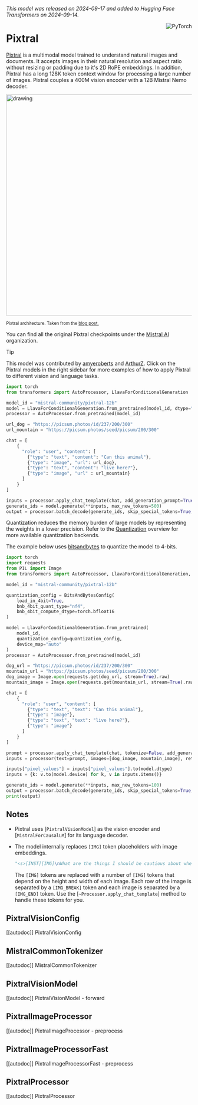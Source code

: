 <!--Copyright 2024 The HuggingFace Team. All rights reserved.

Licensed under the Apache License, Version 2.0 (the "License"); you may not use this file except in compliance with
the License. You may obtain a copy of the License at

http://www.apache.org/licenses/LICENSE-2.0

Unless required by applicable law or agreed to in writing, software distributed under the License is distributed on
an "AS IS" BASIS, WITHOUT WARRANTIES OR CONDITIONS OF ANY KIND, either express or implied. See the License for the
specific language governing permissions and limitations under the License.

⚠️ Note that this file is in Markdown but contain specific syntax for our doc-builder (similar to MDX) that may not be
rendered properly in your Markdown viewer.

-->
*This model was released on 2024-09-17 and added to Hugging Face Transformers on 2024-09-14.*


<div style="float: right;">
    <div class="flex flex-wrap space-x-1">
        <img alt="PyTorch" src="https://img.shields.io/badge/PyTorch-DE3412?style=flat&logo=pytorch&logoColor=white">
    </div>
</div>

# Pixtral

[Pixtral](https://huggingface.co/papers/2410.07073) is a multimodal model trained to understand natural images and documents. It accepts images in their natural resolution and aspect ratio without resizing or padding due to it's 2D RoPE embeddings. In addition, Pixtral has a long 128K token context window for processing a large number of images. Pixtral couples a 400M vision encoder with a 12B Mistral Nemo decoder.

<img src="https://huggingface.co/datasets/huggingface/documentation-images/resolve/main/transformers/model_doc/pixtral_architecture.webp"
alt="drawing" width="600"/>

<small> Pixtral architecture. Taken from the <a href="https://mistral.ai/news/pixtral-12b/">blog post.</a> </small>

You can find all the original Pixtral checkpoints under the [Mistral AI](https://huggingface.co/mistralai/models?search=pixtral) organization.

> [!TIP]
> This model was contributed by [amyeroberts](https://huggingface.co/amyeroberts) and [ArthurZ](https://huggingface.co/ArthurZ).
> Click on the Pixtral models in the right sidebar for more examples of how to apply Pixtral to different vision and language tasks.

<hfoptions id="usage">

<hfoption id="AutoModel">

```python
import torch
from transformers import AutoProcessor, LlavaForConditionalGeneration

model_id = "mistral-community/pixtral-12b"
model = LlavaForConditionalGeneration.from_pretrained(model_id, dtype="auto", device_map="auto")
processor = AutoProcessor.from_pretrained(model_id)

url_dog = "https://picsum.photos/id/237/200/300"
url_mountain = "https://picsum.photos/seed/picsum/200/300"

chat = [
    {
      "role": "user", "content": [
        {"type": "text", "content": "Can this animal"}, 
        {"type": "image", "url": url_dog}, 
        {"type": "text", "content": "live here?"}, 
        {"type": "image", "url" : url_mountain}
      ]
    }
]

inputs = processor.apply_chat_template(chat, add_generation_prompt=True, tokenize=True, return_dict=True, return_tensors"pt").to(model.device)
generate_ids = model.generate(**inputs, max_new_tokens=500)
output = processor.batch_decode(generate_ids, skip_special_tokens=True, clean_up_tokenization_spaces=False)[0]
```

</hfoption>

</hfoptions>

Quantization reduces the memory burden of large models by representing the weights in a lower precision. Refer to the [Quantization](../quantization/overview) overview for more available quantization backends.

The example below uses [bitsandbytes](../quantization/bitsandbytes) to quantize the model to 4-bits.

```python
import torch
import requests
from PIL import Image
from transformers import AutoProcessor, LlavaForConditionalGeneration, BitsAndBytesConfig

model_id = "mistral-community/pixtral-12b"

quantization_config = BitsAndBytesConfig(
    load_in_4bit=True,
    bnb_4bit_quant_type="nf4",
    bnb_4bit_compute_dtype=torch.bfloat16
)

model = LlavaForConditionalGeneration.from_pretrained(
    model_id,
    quantization_config=quantization_config,
    device_map="auto"
)
processor = AutoProcessor.from_pretrained(model_id)

dog_url = "https://picsum.photos/id/237/200/300"
mountain_url = "https://picsum.photos/seed/picsum/200/300"
dog_image = Image.open(requests.get(dog_url, stream=True).raw)
mountain_image = Image.open(requests.get(mountain_url, stream=True).raw)

chat = [
    {
      "role": "user", "content": [
        {"type": "text", "text": "Can this animal"},
        {"type": "image"},
        {"type": "text", "text": "live here?"},
        {"type": "image"}
      ]
    }
]

prompt = processor.apply_chat_template(chat, tokenize=False, add_generation_prompt=True)
inputs = processor(text=prompt, images=[dog_image, mountain_image], return_tensors="pt")

inputs["pixel_values"] = inputs["pixel_values"].to(model.dtype)
inputs = {k: v.to(model.device) for k, v in inputs.items()}

generate_ids = model.generate(**inputs, max_new_tokens=100)
output = processor.batch_decode(generate_ids, skip_special_tokens=True, clean_up_tokenization_spaces=False)
print(output)
```

## Notes

- Pixtral uses [`PixtralVisionModel`] as the vision encoder and [`MistralForCausalLM`]  for its language decoder.
- The model internally replaces `[IMG]` token placeholders with image embeddings.

    ```py
    "<s>[INST][IMG]\nWhat are the things I should be cautious about when I visit this place?[/INST]"
    ```

    The `[IMG]` tokens are replaced with a number of `[IMG]` tokens that depend on the height and width of each image. Each row of the image is separated by a `[IMG_BREAK]` token and each image is separated by a `[IMG_END]` token. Use the [`~Processor.apply_chat_template`] method to handle these tokens for you.

## PixtralVisionConfig

[[autodoc]] PixtralVisionConfig

## MistralCommonTokenizer

[[autodoc]] MistralCommonTokenizer

## PixtralVisionModel

[[autodoc]] PixtralVisionModel
    - forward

## PixtralImageProcessor

[[autodoc]] PixtralImageProcessor
    - preprocess

## PixtralImageProcessorFast

[[autodoc]] PixtralImageProcessorFast
    - preprocess

## PixtralProcessor

[[autodoc]] PixtralProcessor
